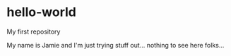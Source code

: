 # hello-world
My first repository

My name is Jamie and I'm just trying stuff out... nothing to see here folks...
